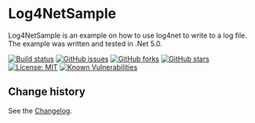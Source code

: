 Log4NetSample
===============
Log4NetSample is an example on how to use log4net to write to a log file.
The example was written and tested in .Net 5.0.

[![Build status](https://ci.appveyor.com/api/projects/status/5yf0u1kqh82n4p84?svg=true)](https://ci.appveyor.com/project/SeppPenner/log4netsample)
[![GitHub issues](https://img.shields.io/github/issues/SeppPenner/Log4NetSample.svg)](https://github.com/SeppPenner/Log4NetSample/issues)
[![GitHub forks](https://img.shields.io/github/forks/SeppPenner/Log4NetSample.svg)](https://github.com/SeppPenner/Log4NetSample/network)
[![GitHub stars](https://img.shields.io/github/stars/SeppPenner/Log4NetSample.svg)](https://github.com/SeppPenner/Log4NetSample/stargazers)
[![License: MIT](https://img.shields.io/badge/License-MIT-blue.svg)](https://raw.githubusercontent.com/SeppPenner/Log4NetSample/master/License.txt)
[![Known Vulnerabilities](https://snyk.io/test/github/SeppPenner/Log4NetSample/badge.svg)](https://snyk.io/test/github/SeppPenner/Log4NetSample)

Change history
--------------

See the [Changelog](https://github.com/SeppPenner/Log4NetSample/blob/master/Changelog.md).